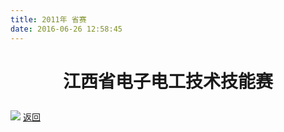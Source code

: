 ```yaml
---
title: 2011年 省赛
date: 2016-06-26 12:58:45
---
```

# <p align="center">江西省电子电工技术技能赛<p>
![](http://og9nrsw1n.bkt.clouddn.com/bst/honor/jiangxi/20111.jpg)
[返回](/bst/)